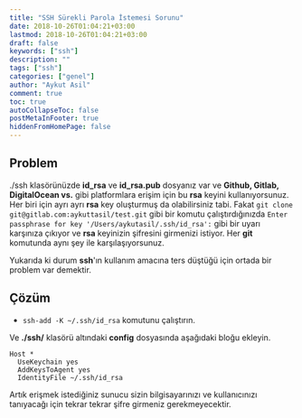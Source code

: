 ```yaml
---
title: "SSH Sürekli Parola İstemesi Sorunu"
date: 2018-10-26T01:04:21+03:00
lastmod: 2018-10-26T01:04:21+03:00
draft: false
keywords: ["ssh"]
description: ""
tags: ["ssh"]
categories: ["genel"]
author: "Aykut Asil"
comment: true
toc: true
autoCollapseToc: false
postMetaInFooter: true
hiddenFromHomePage: false
---
```


## Problem

./ssh klasörünüzde **id_rsa** ve **id_rsa.pub** dosyanız var ve **Github, Gitlab, DigitalOcean vs.** gibi platformlara erişim için bu **rsa** keyini kullanıyorsunuz. Her biri için ayrı ayrı **rsa** key oluşturmuş da olabilirsiniz tabi. Fakat `git clone git@gitlab.com:aykuttasil/test.git` gibi bir komutu çalıştırdığınızda `Enter passphrase for key '/Users/aykutasil/.ssh/id_rsa':` gibi bir uyarı karşınıza çıkıyor ve **rsa** keyinizin şifresini girmenizi istiyor. Her **git** komutunda aynı şey ile karşılaşıyorsunuz.

Yukarıda ki durum **ssh**'ın kullanım amacına ters düştüğü için ortada bir problem var demektir. 

## Çözüm

- `ssh-add -K ~/.ssh/id_rsa` komutunu çalıştırın.

Ve **./ssh/** klasörü altındaki **config** dosyasında aşağıdaki bloğu ekleyin.

```text
Host *
  UseKeychain yes
  AddKeysToAgent yes
  IdentityFile ~/.ssh/id_rsa
```  

Artık erişmek istediğiniz sunucu sizin bilgisayarınızı ve kullanıcınızı tanıyacağı için tekrar tekrar şifre girmeniz gerekmeyecektir.
